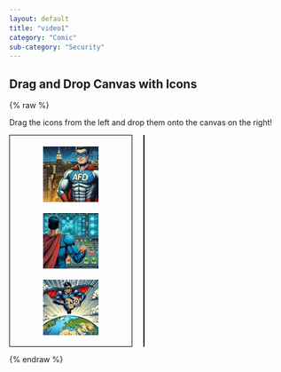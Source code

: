 ```yaml
---
layout: default
title: "video1"
category: "Comic"
sub-category: "Security"
---
```




## Drag and Drop Canvas with Icons
{% raw %}
<p>Drag the icons from the left and drop them onto the canvas on the right!</p>

<div style="display: flex;">
    <div id="iconContainer" style="width: 200px; border: 1px solid #000; padding: 10px;">
        <img src="1.png" id="icon1" class="draggable-icon" width="100" height="100">
        <img src="3.png" id="icon2" class="draggable-icon" width="100" height="100">
        <img src="2.jpeg" id="icon3" class="draggable-icon" width="100" height="100">
    </div>
    <canvas id="myCanvas" width="600" height="400" style="border:1px solid #000000; margin-left: 20px;"></canvas>
</div>

<script>
    const canvas = document.getElementById('myCanvas');
    const ctx = canvas.getContext('2d');
    let images = [];
    let dragIndex = -1;
    let offsetX, offsetY;

    document.querySelectorAll('.draggable-icon').forEach((img, index) => {
        img.addEventListener('dragstart', (e) => {
            dragIndex = index;
            offsetX = e.offsetX;
            offsetY = e.offsetY;
        });
    });

    canvas.addEventListener('dragover', (e) => {
        e.preventDefault();
    });

    canvas.addEventListener('drop', (e) => {
        e.preventDefault();
        const mousePos = getMousePos(canvas, e);
        const img = document.querySelectorAll('.draggable-icon')[dragIndex];
        images.push({
            img: img,
            x: mousePos.x - offsetX,
            y: mousePos.y - offsetY,
            width: img.width,
            height: img.height
        });
        drawImages();
    });

    function drawImages() {
        ctx.clearRect(0, 0, canvas.width, canvas.height);
        images.forEach(image => {
            ctx.drawImage(image.img, image.x, image.y, image.width, image.height);
        });
    }

    function getMousePos(canvas, evt) {
        const rect = canvas.getBoundingClientRect();
        return {
            x: evt.clientX - rect.left,
            y: evt.clientY - rect.top
        };
    }
</script>

<style>
    .draggable-icon {
        margin: 10px 0;
        cursor: grab;
    }
    .draggable-icon:active {
        cursor: grabbing;
    }
    #iconContainer {
        display: flex;
        flex-direction: column;
        align-items: center;
    }
</style>
{% endraw %}
